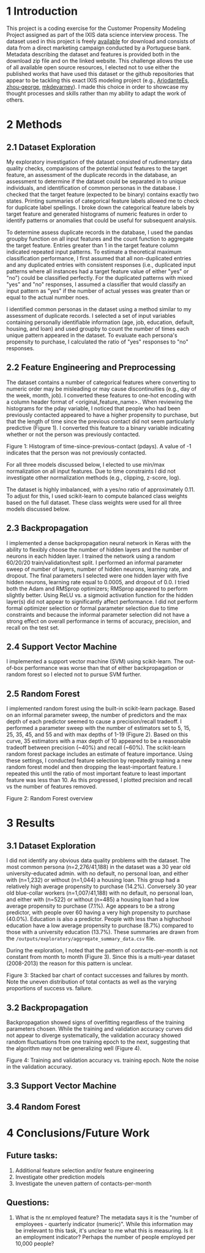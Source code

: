 # 1 Introduction
This project is a coding exercise for the Customer Propensity Modeling Project assigned as part of the IXIS data science interview process.  The dataset used in this project is freely [available](https://archive.ics.uci.edu/dataset/222/bank+marketing) for download and consists of data from a direct marketing campaign conducted by a Portuguese bank.  Metadata describing the dataset and features is provided both in the download zip file and on the linked website.  This challenge allows the use of all available open source resources, I elected not to use either the published works that have used this dataset or the github repositories that appear to be tackling this exact IXIS modeling project (e.g., [AriodanteEs](https://github.com/AriodanteEs/IXIS-Data-Science-Challenge/blob/master/ixis%20data%20science%20challenge%20presentation.pdf), [zhou-george](https://github.com/zhou-george/ixisdatasciencechallenge), [mkdevarney](https://github.com/mkdevarney/IXIS-Data-Science-Challenge-DeVarney/blob/main/IXISDataScienceChallenge_DeVarney.py)).  I made this choice in order to showcase my thought processes and skills rather than my ability to adapt the work of others.


# 2 Methods
## 2.1 Dataset Exploration
My exploratory investigation of the dataset consisted of rudimentary data quality checks, comparisons of the potential input features to the target feature, an assessment of the duplicate records in the database, an assessment to determine if the dataset could be separated in to unique individuals, and identification of common personas in the database. I checked that the target feature (expected to be binary) contains exactly two states. Printing summaries of categorical feature labels allowed me to check for duplicate label spellings. I broke down the categorical feature labels by target feature and generated histograms of numeric features in order to identify patterns or anomalies that could be useful for subsequent analysis.  

To determine assess duplicate records in the database, I used the pandas groupby function on all input features and the count function to aggregate the target feature.  Entries greater than 1 in the target feature column indicated repeated input patterns.  To estimate a theoretical maximum classification performance, I first assumed that all non-duplicated entries and any duplicated entries with consistent responses (i.e., duplicated input patterns where all instances had a target feature value of either "yes" or "no") could be classified perfectly.  For the duplicated patterns with mixed "yes" and "no" responses, I assumed a classifier that would classify an input pattern as "yes" if the number of actual yesses was greater than or equal to the actual number noes.

I identified common personas in the dataset using a method similar to my assessment of duplicate records.  I selected a set of input variables containing personally identifiable information (age, job, education, default, housing, and loan) and used groupby to count the number of times each unique pattern appeared in the dataset.  To evaluate each persona's propensity to purchase, I calculated the ratio of "yes" responses to "no" responses.

## 2.2 Feature Engineering and Preprocessing
The dataset contains a number of categorical features where converting to numeric order may be misleading or may cause discontinuities (e.g., day of the week, month, job).  I converted these features to one-hot encoding with a column header format of <original_feature_name>.<label>.  When reviewing the histograms for the pday variable, I noticed that people who had been previously contacted appeared to have a higher propensity to purchase, but that the length of time since the previous contact did not seem particularly predictive (Figure 1).  I converted this feature to a binary variable indicating whether or not the person was previously contacted.

<INSERT FIG1>
Figure 1: Histogram of time-since-previous-contact (pdays).  A value of -1 indicates that the person was not previously contacted.

For all three models discussed below, I elected to use min/max normalization on all input features.  Due to time constraints I did not investigate other normalization methods (e.g., clipping, z-score, log).  

The dataset is highly imbalanced, with a yes/no ratio of approximately 0.11.  To adjust for this, I used scikit-learn to compute balanced class weights based on the full dataset.  These class weights were used for all three models discussed below.

## 2.3 Backpropagation
I implemented a dense backpropagation neural network in Keras with the ability to flexibly choose the number of hidden layers and the number of neurons in each hidden layer. I trained the network using a random 60/20/20 train/validation/test split. I performed an informal parameter sweep of number of layers, number of hidden neurons, learning rate, and dropout. The final parameters I selected were one hidden layer with five hidden neurons, learning rate equal to 0.0005, and dropout of 0.0. I tried both the Adam and RMSprop optimizers; RMSprop appeared to perform slightly better. Using ReLU vs. a sigmoid activation function for the hidden layer(s) did not appear to significantly affect performance.  I did not perform formal optimizer selection or formal parameter selection due to time constraints and because the informal parameter selection did not have a strong effect on overall performance in terms of accuracy, precision, and recall on the test set.

## 2.4 Support Vector Machine
I implemented a support vector machine (SVM) using scikit-learn.  The out-of-box performance was worse than that of either backpropagation or random forest so I elected not to pursue SVM further.  

## 2.5 Random Forest
I implemented random forest using the built-in scikit-learn package.  Based on an informal parameter sweep, the number of predictors and the max depth of each predictor seemed to cause a precision/recall tradeoff.  I performed a parameter sweep with the number of estimators set to 5, 15, 25, 35, 45, and 55 and with max depths of 1-19 (Figure 2). Based on  this curve, 35 estimators with a max depth of 10 appeared to be a reasonable tradeoff between precision (~40%) and recall (~60%).  The scikit-learn random forest package includes an estimate of feature importance.  Using these settings, I conducted feature selection by repeatedly training a new random forest model and then dropping the least-important feature.  I repeated this until the ratio of most important feature to least important feature was less than 10.  As this progressed, I plotted precision and recall vs the number of features removed. 


<INSERT FIG2>
Figure 2: Random Forest overview

# 3 Results

## 3.1 Dataset Exploration
I did not identify any obvious data quality problems with the dataset.  The most common persona (n=2,276/41,188) in the dataset was a 30 year old university-educated admin. with no default, no personal loan, and either with (n=1,232) or without (n=1,044) a housing loan. This group had a relatively high average propensity to purchase (14.2%).  Conversely 30 year old blue-collar workers (n=1,007/41,188) with no default, no personal loan, and either with (n=522) or without (n=485) a housing loan had a low average propensity to purchase (7.1%).  Age appears to be a strong predictor, with people over 60 having a very high propensity to purchase (40.0%).  Education is also a predictor.  People with less than a highschool education have a low average propensity to purchase (8.7%) compared to those with a university education (13.7%).  These summaries are drawn from the ```/outputs/exploratory/aggregate_summary_data.csv``` file.

During the exploration, I noted that the pattern of contacts-per-month is not constant from month to month (Figure 3).  Since this is a multi-year dataset (2008-2013) the reason for this pattern is unclear.

<INSERT FIG3>
Figure 3: Stacked bar chart of contact successes and failures by month.  Note the uneven distribution of total contacts as well as the varying proportions of success vs. failure.

## 3.2 Backpropagation
Backpropagation showed signs of overfitting regardless of the training parameters chosen.  While the training and validation accuracy curves did not appear to diverge systematically, the validation accuracy showed random fluctuations from one training epoch to the next, suggesting that the algorithm may not be generalizing well (Figure 4).

<INSERT FIG4>
Figure 4: Training and validation accuracy vs. training epoch.  Note the noise in the validation accuracy.  


## 3.3 Support Vector Machine

## 3.4 Random Forest

# 4 Conclusions/Future Work


## Future tasks:
1. Additional feature selection and/or feature engineering  
1. Investigate other prediction models  
1. Investigate the uneven pattern of contacts-per-month  

## Questions:
1. What is the nr.employed feature?  The metadata says it is the "number of employees - quarterly indicator (numeric)".  While this information may be irrelevant to this task, it's unclear to me what this is measuring.  Is it an employment indicator? Perhaps the number of people employed per 10,000 people?  